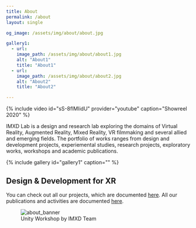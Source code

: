```yaml
---
title: About
permalink: /about
layout: single

og_image: /assets/img/about/about.jpg

gallery1:
  - url: 
    image_path: /assets/img/about/about1.jpg
    alt: "About1"
    title: "About1"
  - url: 
    image_path: /assets/img/about/about2.jpg
    alt: "About2"
    title: "About2"

---
```


{% include video id="sS-8flMIidU" provider="youtube" caption="Showreel 2020" %}

IMXD Lab is a design and research lab exploring the domains of Virtual Reality, Augmented Reality, Mixed Reality, VR filmmaking and several allied and emerging fields. The portfolio of works ranges from design and development projects, experiemental studies, research projects, exploratory works, workshops and academic publications.

{% include gallery id="gallery1" caption="" %}

## Design & Development for XR

You can check out all our projects, which are documented [here](/projects).
All our publications and activities are documented [here](/publications). 

<figure class="align-center" style="width:100%;">
  <img src="{{ site.url }}{{ site.baseurl }}/assets/img/about/about3.jpg" alt="about_banner">
    <figcaption>Unity Workshop by IMXD Team</figcaption>
</figure> 
